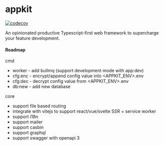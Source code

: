 # appkit

[![codecov](https://codecov.io/gh/appist/appkit/branch/main/graph/badge.svg?token=VD7K1YEwf9)](https://codecov.io/gh/appist/appkit)

An opinionated productive Typescript-first web framework to supercharge your feature development.

#### Roadmap

cmd

- worker - add bullmq (support development mode with app:dev)
- cfg:enc - encrypt/append config value into <APPKIT_ENV>.env
- cfg:dec - decrypt config value from <APPKIT_ENV>.env
- db:new - add new database

core

- support file based routing
- integrate with vitejs to support react/vue/svelte SSR + service worker
- support i18n
- support mailer
- support casbin
- support graphql
- support swagger with openapi 3
